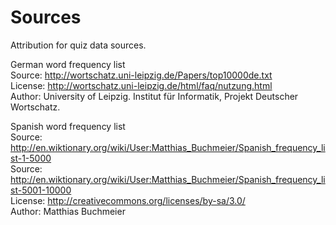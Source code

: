 Sources
=======

Attribution for quiz data sources.

German word frequency list <br/>
Source: http://wortschatz.uni-leipzig.de/Papers/top10000de.txt <br/>
License: http://wortschatz.uni-leipzig.de/html/faq/nutzung.html <br/>
Author: University of Leipzig. Institut für Informatik, Projekt Deutscher Wortschatz. <br/>

Spanish word frequency list <br/>
Source: http://en.wiktionary.org/wiki/User:Matthias_Buchmeier/Spanish_frequency_list-1-5000 <br/>
Source: http://en.wiktionary.org/wiki/User:Matthias_Buchmeier/Spanish_frequency_list-5001-10000 <br/>
License: http://creativecommons.org/licenses/by-sa/3.0/ <br/>
Author: Matthias Buchmeier



